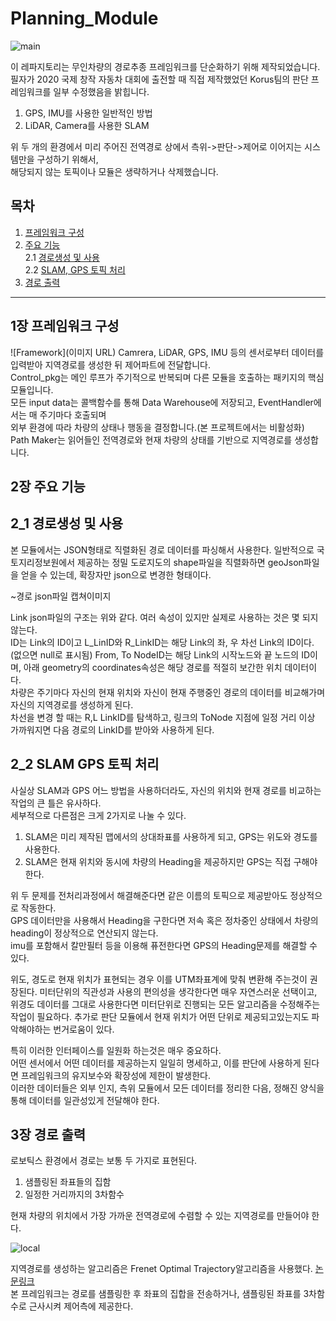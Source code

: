 # Planning_Module

![main](https://user-images.githubusercontent.com/55074554/102064247-6a74d900-3e3a-11eb-9b44-2c0ea2d77908.gif) 

 이 레파지토리는 무인차량의 경로추종 프레임워크를 단순화하기 위해 제작되었습니다. \
필자가 2020 국제 창작 자동차 대회에 출전할 때 직접 제작했었던 Korus팀의 판단 프레임워크를 일부 수정했음을 밝힙니다.


1. GPS, IMU를 사용한 일반적인 방법 
2. LiDAR, Camera를 사용한 SLAM

 위 두 개의 환경에서 미리 주어진 전역경로 상에서 측위->판단->제어로 이어지는 시스템만을 구성하기 위해서, \
해당되지 않는 토픽이나 모듈은 생략하거나 삭제했습니다.


## 목차

1. [프레임워크 구성](#1장-프레임워크-구성)
2. [주요 기능](#2장-주요-기능) \
2.1 [경로생성 및 사용](#2_1-경로생성-및-사용) \
2.2 [SLAM, GPS 토픽 처리](#2_2-SLAM-GPS-토픽-처리)
3. [경로 출력](#3장-경로-출력)



---

## 1장 프레임워크 구성
![Framework](이미지 URL)
Camrera, LiDAR, GPS, IMU 등의 센서로부터 데이터를 입력받아 지역경로를 생성한 뒤 제어파트에 전달합니다.  
Control_pkg는 메인 루프가 주기적으로 반복되며 다른 모듈을 호출하는 패키지의 핵심 모듈입니다.  
모든 input data는 콜백함수를 통해 Data Warehouse에 저장되고, EventHandler에서는 매 주기마다 호출되며   
외부 환경에 따라 차량의 상태나 행동을 결정합니다.(본 프로젝트에서는 비활성화)  
Path Maker는 읽어들인 전역경로와 현재 차량의 상태를 기반으로 지역경로를 생성합니다.

## 2장 주요 기능
## 2_1 경로생성 및 사용
  
본 모듈에서는 JSON형태로 직렬화된 경로 데이터를 파싱해서 사용한다. 
일반적으로 국토지리정보원에서 제공하는 정밀 도로지도의 shape파일을 직렬화하면 geoJson파일을 얻을 수 있는데, 확장자만 json으로 변경한 형태이다.  
  
~경로 json파일 캡쳐이미지
  
  
Link json파일의 구조는 위와 같다. 여러 속성이 있지만 실제로 사용하는 것은 몇 되지 않는다.  
ID는 Link의 ID이고 L_LinID와 R_LinkID는 해당 Link의 좌, 우 차선 Link의 ID이다. (없으면 null로 표시됨)
From, To NodeID는 해당 Link의 시작노드와 끝 노드의 ID이며, 아래 geometry의 coordinates속성은 해당 경로를 적절히 보간한 위치 데이터이다.  
차량은 주기마다 자신의 현재 위치와 자신이 현재 주행중인 경로의 데이터를 비교해가며 자신의 지역경로를 생성하게 된다.  
차선을 변경 할 때는 R,L LinkID를 탐색하고, 링크의 ToNode 지점에 일정 거리 이상 가까워지면 다음 경로의 LinkID를 받아와 사용하게 된다.

## 2_2 SLAM GPS 토픽 처리

사실상 SLAM과 GPS 어느 방법을 사용하더라도, 자신의 위치와 현재 경로를 비교하는 작업의 큰 틀은 유사하다.  
세부적으로 다른점은 크게 2가지로 나눌 수 있다.  

1. SLAM은 미리 제작된 맵에서의 상대좌표를 사용하게 되고, GPS는 위도와 경도를 사용한다.
2. SLAM은 현재 위치와 동시에 차량의 Heading을 제공하지만 GPS는 직접 구해야한다.
  
위 두 문제를 전처리과정에서 해결해준다면 같은 이름의 토픽으로 제공받아도 정상적으로 작동한다.  
GPS 데이터만을 사용해서 Heading을 구한다면 저속 혹은 정차중인 상태에서 차량의 heading이 정상적으로 연산되지 않는다.  
imu를 포함해서 칼만필터 등을 이용해 퓨전한다면 GPS의 Heading문제를 해결할 수 있다.  

위도, 경도로 현재 위치가 표현되는 경우 이를 UTM좌표계에 맞춰 변환해 주는것이 권장된다.
미터단위의 직관성과 사용의 편의성을 생각한다면 매우 자연스러운 선택이고, 위경도 데이터를 그대로 사용한다면 미터단위로 진행되는 모든 알고리즘을 수정해주는 작업이 필요하다. 추가로 판단 모듈에서 현재 위치가 어떤 단위로 제공되고있는지도 파악해야하는 번거로움이 있다.  

특히 이러한 인터페이스를 일원화 하는것은 매우 중요하다.  
어떤 센서에서 어떤 데이터를 제공하는지 일일히 명세하고, 이를 판단에 사용하게 된다면 프레임워크의 유지보수와 확장성에 제한이 발생한다.  
이러한 데이터들은 외부 인지, 측위 모듈에서 모든 데이터를 정리한 다음, 정해진 양식을 통해 데이터를 일관성있게 전달해야 한다.



## 3장 경로 출력

로보틱스 환경에서 경로는 보통 두 가지로 표현된다.

1. 샘플링된 좌표들의 집함
2. 일정한 거리까지의 3차함수

현재 차량의 위치에서 가장 가까운 전역경로에 수렴할 수 있는 지역경로를 만들어야 한다.

![local](https://user-images.githubusercontent.com/55074554/102064236-6648bb80-3e3a-11eb-83db-891d2527b5f7.gif)

지역경로를 생성하는 알고리즘은 Frenet Optimal Trajectory알고리즘을 사용했다. [논문링크](http://video.udacity-data.com.s3.amazonaws.com/topher/2017/July/595fd482_werling-optimal-trajectory-generation-for-dynamic-street-scenarios-in-a-frenet-frame/werling-optimal-trajectory-generation-for-dynamic-street-scenarios-in-a-frenet-frame.pdf)  
본 프레임워크는 경로를 샘플링한 후 좌표의 집합을 전송하거나, 샘플링된 좌표를 3차함수로 근사시켜 제어측에 제공한다.
